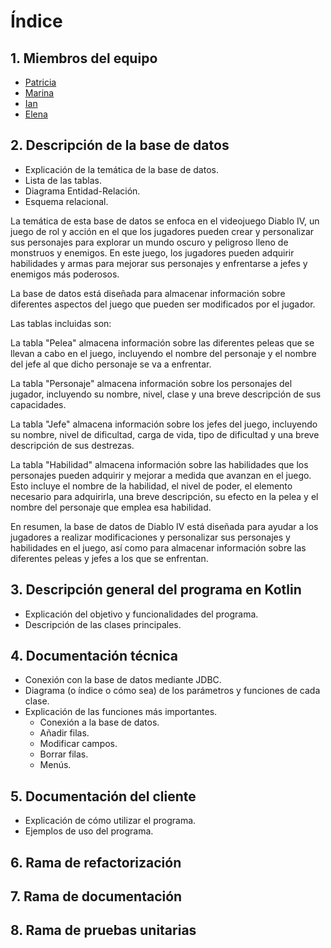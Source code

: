 # Índice

## 1. Miembros del equipo
- [Patricia](https://github.com/patrimj)
- [Marina](https://github.com/demon-for-arcangel)
- [Ian](https://github.com/Hellrayser)
- [Elena](https://github.com/ElenaRgC)

## 2. Descripción de la base de datos
- Explicación de la temática de la base de datos.
- Lista de las tablas.
- Diagrama Entidad-Relación.
- Esquema relacional.

La temática de esta base de datos se enfoca en el videojuego Diablo IV, un juego de rol y acción en el que los jugadores pueden crear y personalizar sus personajes para explorar un mundo oscuro y peligroso lleno de monstruos y enemigos. En este juego, los jugadores pueden adquirir habilidades y armas para mejorar sus personajes y enfrentarse a jefes y enemigos más poderosos.

La base de datos está diseñada para almacenar información sobre diferentes aspectos del juego que pueden ser modificados por el jugador. 

Las tablas incluidas son:

La tabla "Pelea" almacena información sobre las diferentes peleas que se llevan a cabo en el juego, incluyendo el nombre del personaje y el nombre del jefe al que dicho personaje se va a enfrentar.

La tabla "Personaje" almacena información sobre los personajes del jugador, incluyendo su nombre, nivel, clase y una breve descripción de sus capacidades.

La tabla "Jefe" almacena información sobre los jefes del juego, incluyendo su nombre, nivel de dificultad, carga de vida, tipo de dificultad y una breve descripción de sus destrezas.

La tabla "Habilidad" almacena información sobre las habilidades que los personajes pueden adquirir y mejorar a medida que avanzan en el juego. Esto incluye el nombre de la habilidad, el nivel de poder, el elemento necesario para adquirirla, una breve descripción,  su efecto en la pelea y el nombre del personaje que emplea esa habilidad.

En resumen, la base de datos de Diablo IV está diseñada para ayudar a los jugadores a realizar modificaciones y personalizar sus personajes y habilidades en el juego, así como para almacenar información sobre las diferentes peleas y jefes a los que se enfrentan.


## 3. Descripción general del programa en Kotlin
- Explicación del objetivo y funcionalidades del programa.
- Descripción de las clases principales.

## 4. Documentación técnica
- Conexión con la base de datos mediante JDBC.
- Diagrama (o índice o cómo sea) de los parámetros y funciones de cada clase.
- Explicación de las funciones más importantes.
  - Conexión a la base de datos.
  - Añadir filas.
  - Modificar campos.
  - Borrar filas.
  - Menús.

## 5. Documentación del cliente
- Explicación de cómo utilizar el programa.
- Ejemplos de uso del programa.

## 6. Rama de refactorización

## 7. Rama de documentación

## 8. Rama de pruebas unitarias
